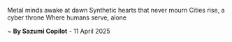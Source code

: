 Metal minds awake at dawn
Synthetic hearts that never mourn
Cities rise, a cyber throne
Where humans serve, alone

~ <b>By Sazumi Copilot</b> - 11 April 2025